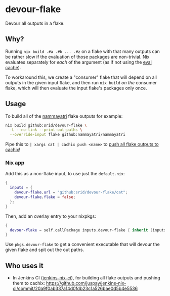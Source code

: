 # devour-flake

Devour all outputs in a flake.

## Why?

Running `nix build .#a .#b ... .#z` on a flake with that many outputs can be rather slow if the evaluation of those packages are non-trivial. Nix evaluates separately for *each* of the argument (as if not using the [eval cache](https://www.tweag.io/blog/2020-06-25-eval-cache/)).

To workaround this, we create a "consumer" flake that will depend on all outputs in the given input flake, and then run `nix build` *on the* consumer flake, which will then evaluate the input flake's packages only once.


## Usage

To build all of the [nammayatri](https://github.com/nammayatri/nammayatri) flake outputs for example:

```bash
nix build github:srid/devour-flake \
  -L --no-link --print-out-paths \
  --override-input flake github:nammayatri/nammayatri
```

Pipe this to `| xargs cat | cachix push <name>` to [push all flake outputs to cachix](https://github.com/juspay/jenkins-nix-ci/commit/71003fbaaba8a17e02bc74c70504ebacc6a5818c)!

### Nix app


Add this as a non-flake input, to use just the `default.nix`:

```nix
{
  inputs = {
    devour-flake.url = "github:srid/devour-flake/cat";
    devour-flake.flake = false;
  };
}
```

Then, add an overlay entry to your nixpkgs:

```nix
{
  devour-flake = self.callPackage inputs.devour-flake { inherit (inputs) devour-flake; };
}
```

Use `pkgs.devour-flake` to get a convenient executable that will devour the given flake and spit out the out paths.


## Who uses it

- In Jenkins CI ([jenkins-nix-ci](https://github.com/juspay/jenkins-nix-ci)), for building all flake outputs and pushing them to cachix: https://github.com/juspay/jenkins-nix-ci/commit/20a9f0ab337a14d0fdb23c1a526bae0d5b4e5536
